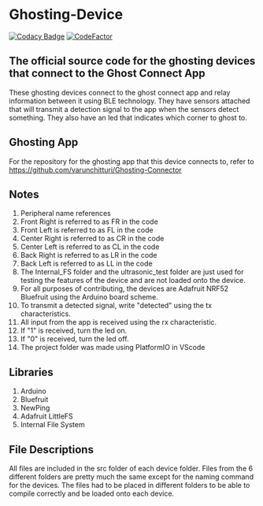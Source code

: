 # Ghosting-Device

[![Codacy Badge](https://app.codacy.com/project/badge/Grade/4d49067b5e7546a598f560febd2e2aeb)](https://www.codacy.com/manual/varunchitturi/Ghosting-Device?utm_source=github.com&amp;utm_medium=referral&amp;utm_content=varunchitturi/Ghosting-Device&amp;utm_campaign=Badge_Grade)
[![CodeFactor](https://www.codefactor.io/repository/github/varunchitturi/ghosting-device/badge)](https://www.codefactor.io/repository/github/varunchitturi/ghosting-device)

## The official source code for the ghosting devices that connect to the Ghost Connect App

These ghosting devices connect to the ghost connect app and relay information between it using BLE technology.
They have sensors attached that will transmit a detection signal to the app when the sensors detect something.
They also have an led that indicates which corner to ghost to.

## Ghosting App

For the repository for the ghosting app that this device connects to, refer to https://github.com/varunchitturi/Ghosting-Connector

## Notes

1. Peripheral name references
  1. Front Right is referred to as FR in the code
  2. Front Left is referred to as FL in the code
  3. Center Right is referred to as CR in the code
  4. Center Left is referred to as CL in the code
  5. Back Right is referred to as LR in the code
  6. Back Left is referred to as LL in the code
2. The Internal_FS folder and the ultrasonic_test folder are just used for testing the features of the device and are not loaded onto the device.
3. For all purposes of contributing, the devices are Adafruit NRF52 Bluefruit using the Arduino board scheme.
4. To transmit a detected signal, write "detected" using the tx characteristics.
5. All input from the app is received using the rx characteristic.
  1. If "1" is received, turn the led on.
  2. If "0" is received, turn the led off.
6. The project folder was made using PlatformIO in VScode

## Libraries

1. Arduino
2. Bluefruit
3. NewPing
4. Adafruit LittleFS
5. Internal File System

## File Descriptions
 
 All files are included in the src folder of each device folder.
 Files from the 6 different folders are pretty much the same except for the naming command for the devices.
 The files had to be placed in different folders to be able to compile correctly and be loaded onto each device.

